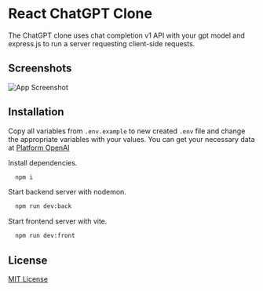 # React ChatGPT Clone

The ChatGPT clone uses chat completion v1 API with your gpt model and express.js to run a server requesting client-side requests.

## Screenshots

![App Screenshot](https://github.com/uigywnkiub/react-chatgpt-clone/assets/29861553/1a5960f8-3c96-48b5-a1dd-48dfc49437bc)

## Installation

Copy all variables from `.env.example` to new created `.env` file and change the appropriate variables with your values. You can get your necessary data at [Platform OpenAI](https://platform.openai.com/api-keys)

Install dependencies.

```bash
  npm i
```

Start backend server with nodemon.

```bash
  npm run dev:back
```

Start frontend server with vite.

```bash
  npm run dev:front
```

## License

[MIT License](LICENSE)

